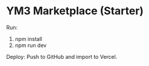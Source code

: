 # YM3 Marketplace (Starter)

Run:
1. npm install
2. npm run dev

Deploy: Push to GitHub and import to Vercel.
